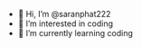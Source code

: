 - 👋 Hi, I’m @saranphat222
- 👀 I’m interested in coding
- 🌱 I’m currently learning coding

<!---
saranphat222/saranphat222 is a ✨ special ✨ repository because its `README.md` (this file) appears on your GitHub profile.
You can click the Preview link to take a look at your changes.
--->
